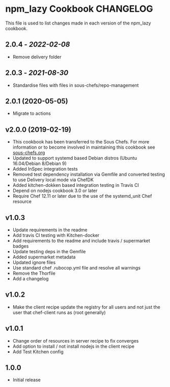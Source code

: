 # npm_lazy Cookbook CHANGELOG

This file is used to list changes made in each version of the npm_lazy cookbook.

## 2.0.4 - *2022-02-08*

- Remove delivery folder

## 2.0.3 - *2021-08-30*

- Standardise files with files in sous-chefs/repo-management

## 2.0.1 (2020-05-05)

- Migrate to actions

## v2.0.0 (2019-02-19)

- This cookbook has been transferred to the Sous Chefs. For more information or to become involved in maintaining this cookbook see [sous-chefs.org](https://sous-chefs.org/)
- Updated to support systemd based Debian distros (Ubuntu 16.04/Debian 8/Debian 9)
- Added InSpec integration tests
- Removed test dependency installation via Gemfile and converted testing to use Delivery local mode via ChefDK
- Added kitchen-dokken based integration testing in Travis CI
- Depend on nodejs cookbook 3.0 or later
- Require Chef 12.11 or later due to the use of the systemd_unit Chef resource

## v1.0.3

- Update requirements in the readme
- Add travis CI testing with Kitchen-docker
- Add requirements to the readme and include travis / supermarket badges
- Update testing deps in the Gemfile
- Added supermarket metadata
- Updated ignore files
- Use standard chef .rubocop.yml file and resolve all warnings
- Remove the Thorfile
- Add a changelog

## v1.0.2

- Make the client recipe update the registry for all users and not just the user that chef-client runs as (root generally)

## v1.0.1

- Change order of resources in server recipe to fix converges
- Add option to install / not install nodejs in the client recipe
- Add Test Kitchen config

## 1.0.0

- Initial release
